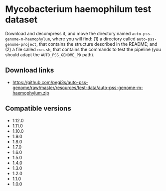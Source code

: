 # Mycobacterium haemophilum test dataset

Download and decompress it, and move the directory named `auto-pss-genome-m-haemophylum`, where you will find: (1) a directory called `auto-pss-genome-project`, that contains the structure described in the README; and (2) a file called `run.sh`, that contains the commands to test the pipeline (you should adapt the `AUTO_PSS_GENOME_PD` path). 

## Download links

- https://github.com/pegi3s/auto-pss-genome/raw/master/resources/test-data/auto-pss-genome-m-haemophylum.zip

## Compatible versions

- 1.12.0
- 1.11.0
- 1.10.0
- 1.9.0
- 1.8.0
- 1.7.0
- 1.6.0
- 1.5.0
- 1.4.0
- 1.3.0
- 1.2.0
- 1.1.0
- 1.0.0
